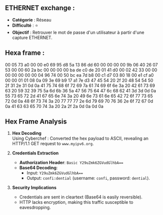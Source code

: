 ## ETHERNET exchange : 

- **Catégorie** : Réseau 
- **Difficulté** : ⭐
- **Objectif** : Retrouver le mot de passe d'un utilisateur à partir d'une capture ETHERNET.

## Hexa frame : 


00 05 73 a0 00 00 e0 69 95 d8 5a 13 86 dd 60 00
00 00 00 9b 06 40 26 07 53 00 00 60 2a bc 00 00
00 00 ba de c0 de 20 01 41 d0 00 02 42 33 00 00
00 00 00 00 00 04 96 74 00 50 bc ea 7d b8 00 c1
d7 03 80 18 00 e1 cf a0 00 00 01 01 08 0a 09 3e
69 b9 17 a1 7e d3 47 45 54 20 2f 20 48 54 54 50
2f 31 2e 31 0d 0a 41 75 74 68 6f 72 69 7a 61 74
69 6f 6e 3a 20 42 61 73 69 63 20 59 32 39 75 5a
6d 6b 36 5a 47 56 75 64 47 6c 68 62 41 3d 3d 0d
0a 55 73 65 72 2d 41 67 65 6e 74 3a 20 49 6e 73
61 6e 65 42 72 6f 77 73 65 72 0d 0a 48 6f 73 74
3a 20 77 77 77 2e 6d 79 69 70 76 36 2e 6f 72 67
0d 0a 41 63 63 65 70 74 3a 20 2a 2f 2a 0d 0a 0d
0a

## Hex Frame Analysis

1. **Hex Decoding**  
   Using Cyberchef : Converted the hex payload to ASCII, revealing an HTTP/1.1 GET request to `www.myipv6.org`.

2. **Credentials Extraction**  
   - **Authorization Header**: `Basic Y29uZmk6ZGVudGlhbA==`  
   - **Base64 Decoding**:  
     - Input: `Y29uZmk6ZGVudGlhbA==`  
     - Output: `confi:dential` (username: `confi`, password: `dential`).

3. **Security Implications**  
   - Credentials are sent in cleartext (Base64 is easily reversible).  
   - HTTP lacks encryption, making this traffic susceptible to eavesdropping.
